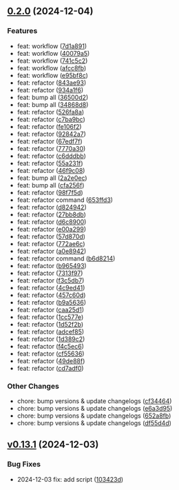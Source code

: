 
## [0.2.0](https://github.com/codaxio/cdx-release-test/compare/pkg1-v0.1.0...pkg1-v0.2.0) (2024-12-04)

### Features

* feat: workflow ([7d1a891](https://github.com/codaxio/cdx-release-test/commit/7d1a891b310a4bdaad4afa9310ad974606fbb437))
* feat: workflow ([40079a5](https://github.com/codaxio/cdx-release-test/commit/40079a597cee809ff8e9b9cebd81edc8c5664adb))
* feat: workflow ([741c5c2](https://github.com/codaxio/cdx-release-test/commit/741c5c2ac44f218cf4fb7b0cde82c464df7d2fbc))
* feat: workflow ([afcc8fb](https://github.com/codaxio/cdx-release-test/commit/afcc8fbabc3689202eeca5ada22627b912d5d385))
* feat: workflow ([e95bf8c](https://github.com/codaxio/cdx-release-test/commit/e95bf8c9f86e94b07ca3c4cbdfe0f87e295bfcc1))
* feat: refactor ([843ae93](https://github.com/codaxio/cdx-release-test/commit/843ae93dc40a2ecf260ff0c01f898697067fd0cc))
* feat: refactor ([934a1f6](https://github.com/codaxio/cdx-release-test/commit/934a1f665514db3d87d9eb84e3f02c36d1080f14))
* feat: bump all ([36500d2](https://github.com/codaxio/cdx-release-test/commit/36500d2654e8fc659bf4559331ab65fb3defd41e))
* feat: bump all ([34868d8](https://github.com/codaxio/cdx-release-test/commit/34868d82f33cd7ebb1d2f889e6020b5e7aa74417))
* feat: refactor ([526fa8a](https://github.com/codaxio/cdx-release-test/commit/526fa8a3265efe9bca937c64e0fd3e80f52072a9))
* feat: refactor ([c7ba9bc](https://github.com/codaxio/cdx-release-test/commit/c7ba9bcb0601eee37a7c7c9d18e8e00cb3c5582e))
* feat: refactor ([fe106f2](https://github.com/codaxio/cdx-release-test/commit/fe106f2046e27b92ee3ee31499e254944d33b7f5))
* feat: refactor ([92842a7](https://github.com/codaxio/cdx-release-test/commit/92842a7f8788fb509563e284fd400037cc21848b))
* feat: refactor ([67edf7f](https://github.com/codaxio/cdx-release-test/commit/67edf7f7e1b3bff86b8230a23cdad93f2d4e442d))
* feat: refactor ([7770a30](https://github.com/codaxio/cdx-release-test/commit/7770a3069d00cf1824fd651d3ea77360deb8a88b))
* feat: refactor ([c6dddbb](https://github.com/codaxio/cdx-release-test/commit/c6dddbb7487ae970a8691feebcc207b09ce8ffae))
* feat: refactor ([55a231f](https://github.com/codaxio/cdx-release-test/commit/55a231f86db55ea0aa97369fa1651aa249adec3a))
* feat: refactor ([46f9c08](https://github.com/codaxio/cdx-release-test/commit/46f9c0808bdbfdfb371ffabe6c08b1ca25d5419f))
* feat: bump all ([2a2e0ec](https://github.com/codaxio/cdx-release-test/commit/2a2e0ecd77b461431fec29a9631fa57b6c02db16))
* feat: bump all ([cfa256f](https://github.com/codaxio/cdx-release-test/commit/cfa256f3d27d55aef8f1d437ae4a1f578d4050f0))
* feat: refactor ([98f7f5d](https://github.com/codaxio/cdx-release-test/commit/98f7f5dcef0f028143811b49733d0a36d66405e5))
* feat: refactor command ([653ffd3](https://github.com/codaxio/cdx-release-test/commit/653ffd338fad048852fe026f3837c8f407c8e665))
* feat: refactor ([d824942](https://github.com/codaxio/cdx-release-test/commit/d824942471cbbf3f32365e18b49076b2917f9edd))
* feat: refactor ([27bb8db](https://github.com/codaxio/cdx-release-test/commit/27bb8dba23b1924f3cc500fc9f22641622ea2d14))
* feat: refactor ([d6c8900](https://github.com/codaxio/cdx-release-test/commit/d6c89006c8da9294ffd4580b2bc014f28d8c8883))
* feat: refactor ([e00a299](https://github.com/codaxio/cdx-release-test/commit/e00a299e1c20dd657d0046ae9012d49656af3981))
* feat: refactor ([57d870d](https://github.com/codaxio/cdx-release-test/commit/57d870d3d3dc8896e34837d3bf63ca2f80590603))
* feat: refactor ([772ae6c](https://github.com/codaxio/cdx-release-test/commit/772ae6caa869df550602a1ef4541bcf3b67d1ed0))
* feat: refactor ([a0e8942](https://github.com/codaxio/cdx-release-test/commit/a0e8942f1e4c75116e6c9e8f986b1e795270d7b8))
* feat: refactor command ([b6d8214](https://github.com/codaxio/cdx-release-test/commit/b6d8214a0c15f20dde4477c1a7ed5ba1566b8aaf))
* feat: refactor ([b965493](https://github.com/codaxio/cdx-release-test/commit/b965493261db87a4ed7faddef64a6cd343244ff0))
* feat: refactor ([7313f97](https://github.com/codaxio/cdx-release-test/commit/7313f97338c1c0346eaa0e082bb947608c11b3a6))
* feat: refactor ([f3c5db7](https://github.com/codaxio/cdx-release-test/commit/f3c5db79265b4b66c40c376ab86be7adc5dd5f22))
* feat: refactor ([4c9ed41](https://github.com/codaxio/cdx-release-test/commit/4c9ed412ee9e79cb8ec23ee00b69ba590ec818f6))
* feat: refactor ([457c60d](https://github.com/codaxio/cdx-release-test/commit/457c60de0c8bc180642157850000b901bf58cd5e))
* feat: refactor ([b9a5636](https://github.com/codaxio/cdx-release-test/commit/b9a56368af256184e4b22978034c00453bb56006))
* feat: refactor ([caa25d1](https://github.com/codaxio/cdx-release-test/commit/caa25d1d45a98eeac9d51223acd39787868b722e))
* feat: refactor ([1cc577e](https://github.com/codaxio/cdx-release-test/commit/1cc577e2c29b84338b5563f7f833f0b52f76a763))
* feat: refactor ([1d52f2b](https://github.com/codaxio/cdx-release-test/commit/1d52f2ba6bfd7452878fc2d78026686cd9523ad9))
* feat: refactor ([adcef85](https://github.com/codaxio/cdx-release-test/commit/adcef856e0f059c7368c410645d3bb62afbfecb0))
* feat: refactor ([1d389c2](https://github.com/codaxio/cdx-release-test/commit/1d389c2ef98c5c46c873a254eb9f0bd66cd92160))
* feat: refactor ([f4c5ec6](https://github.com/codaxio/cdx-release-test/commit/f4c5ec6ee8fda8f873962d5d2b29a54004461e89))
* feat: refactor ([cf55636](https://github.com/codaxio/cdx-release-test/commit/cf55636b831e05e36f53e55e33afce2cd93bbbfa))
* feat: refactor ([49de88f](https://github.com/codaxio/cdx-release-test/commit/49de88f3703a372cc7f59e8ae735dda10e369c53))
* feat: refactor ([cd7adf0](https://github.com/codaxio/cdx-release-test/commit/cd7adf0d1521175811e88d6929ab7a95861e30cd))

### Other Changes

* chore: bump versions & update changelogs ([cf34464](https://github.com/codaxio/cdx-release-test/commit/cf3446463387c60d35e27f343b2e5428c07ddc80))
* chore: bump versions & update changelogs ([e6a3d95](https://github.com/codaxio/cdx-release-test/commit/e6a3d95f3fac3bada27125e8b52a31fed9e327d1))
* chore: bump versions & update changelogs ([652a8fb](https://github.com/codaxio/cdx-release-test/commit/652a8fb6c10315842944039f8124c981c08416f7))
* chore: bump versions & update changelogs ([df55d4d](https://github.com/codaxio/cdx-release-test/commit/df55d4d443ceec5d5e37098460d9558319830f19))



## [v0.13.1](https://github.com/codaxio/cdx-release-test/compare/pkg1-v0.1.0...pkg1-vv0.13.1) (2024-12-03)

### Bug Fixes

* 2024-12-03 fix: add script ([103423d](https://github.com/codaxio/cdx-release-test/commit/103423d5760be1aa0738219872695e979517f369))

